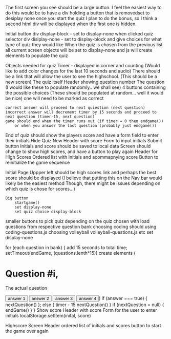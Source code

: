 The first screen you see should be a large button.
I feel the easiest way to do this would be to have a div holding a button that is removedset to desiplay none once you start the quiz
I plan to do the bonus, so I think a second html div will be displayed when the first one is hidden.

Initial button div display-block - set to display-none when clicked
quiz selector div dislplay-none - set to display-block and give choices for what type of quiz they would like
When the quiz is chosen from the previous list all current screen objects will be set to display-none and js will create elements to populate the quiz

Objects needed for quiz
Timer - displayed in corner and counting (Would like to add color changes for the last 10 seconds and audio)
There should be a link that will allow the user to see the highschool. (This should be a new screen)
The quiz itself
    Header showing question number
    The question
        (I would like these to populate randomly.. we shall see)
    4 buttons containing the possible choices
        (These should be populated at random... well it would be nice)
        one will need to be marked as correct
        
    correct answer will proceed to next quiestion (next question)
    incorrect answer will decrement timer by 15 seconds and proceed to next question (timer-15, next question) 
    game should end when the timer runs out (if timer = 0 then endgame())
        or when you answer the last question (probably just endgame())

End of quiz should show the players score and have a form field to enter their initials
    Hide Quiz
    New Header with score
    Form to input initials
    Submit button
Initials and score should be saved to local data
Screen should change to show high scores, and have a button to play again
    Header for High Scores
    Ordered list with Initials and acommapnying score
    Button to reinitialize the game sequence

Initial Page
    Uppper left should be high scores link and perhaps the best score should be displayed
        (I believe that putting this on the Nav bar would likely be the easiest method
         Though, there might be issues depending on which quiz is chose for scores...)

    Big button
        startgame()
        set display-none
        set quiz choice display-block

smaller buttons to pick quiz
    depending on the quiz chosen with load questions from respective question bank
        choosing coding should using coding-questions.js
        choosing volleyball volleyball-questions.js
            etc
    set display-none

for (each question in bank) {
    add 15 seconds to total time;
        setTimeout(endGame, (questions.lenth*15))
    create elements 
        (<div>
            <h1>Question #i,</h1>
            <p>The actual question</p>
            <button>answer 1</button>
            <button>answer 2</button>
            <button>answer 3</button>
            <button>answer 4</button>)
    if (answer === true) {
        nextQuestion()
    };
    else {
        timer - 15
        nextQuestion()
    }
    if (nextQuestion = null) {
        endGame()
    }
}
Show score
    Header with score
    Form for the user to enter initials
    localStorage.setItem(inital, score)

Highscore Screen
    Header 
    ordered list of initials and scores
    button to start the game over again


